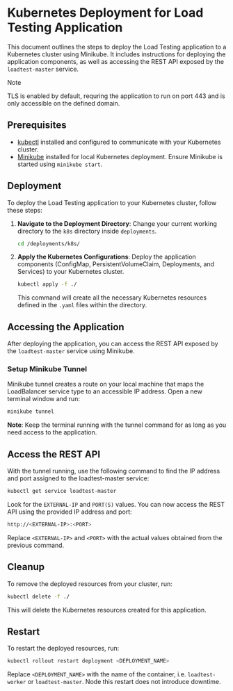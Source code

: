 # Kubernetes Deployment for Load Testing Application

This document outlines the steps to deploy the Load Testing application to a Kubernetes cluster using Minikube. It includes instructions for deploying the application components, as well as accessing the REST API exposed by the `loadtest-master` service.

> [!NOTE]
> TLS is enabled by default, requring the application to run on port 443 and is only accessible on the defined domain.

## Prerequisites

- [kubectl](https://kubernetes.io/docs/tasks/tools/) installed and configured to communicate with your Kubernetes cluster.
- [Minikube](https://minikube.sigs.k8s.io/docs/start/) installed for local Kubernetes deployment. Ensure Minikube is started using `minikube start`.

## Deployment

To deploy the Load Testing application to your Kubernetes cluster, follow these steps:

1. **Navigate to the Deployment Directory**: Change your current working directory to the `k8s` directory inside `deployments`.

    ```bash
    cd /deployments/k8s/
    ```

2. **Apply the Kubernetes Configurations**: Deploy the application components (ConfigMap, PersistentVolumeClaim, Deployments, and Services) to your Kubernetes cluster.

    ```bash
    kubectl apply -f ./
    ```

    This command will create all the necessary Kubernetes resources defined in the `.yaml` files within the directory.

## Accessing the Application

After deploying the application, you can access the REST API exposed by the `loadtest-master` service using Minikube.

### Setup Minikube Tunnel

Minikube tunnel creates a route on your local machine that maps the LoadBalancer service type to an accessible IP address. Open a new terminal window and run:

```bash
minikube tunnel
```

**Note**: Keep the terminal running with the tunnel command for as long as you need access to the application.

## Access the REST API

With the tunnel running, use the following command to find the IP address and port assigned to the loadtest-master service:

```bash
kubectl get service loadtest-master
```

Look for the `EXTERNAL-IP` and `PORT(S)` values. You can now access the REST API using the provided IP address and port:

```bash
http://<EXTERNAL-IP>:<PORT>
```

Replace `<EXTERNAL-IP>` and `<PORT>` with the actual values obtained from the previous command.

## Cleanup

To remove the deployed resources from your cluster, run:

```bash
kubectl delete -f ./
```

This will delete the Kubernetes resources created for this application.

## Restart

To restart the deployed resources, run:

```bash
kubectl rollout restart deployment <DEPLOYMENT_NAME>
```

Replace `<DEPLOYMENT_NAME>` with the name of the container, i.e. `loadtest-worker` or `loadtest-master`. Node this restart does not introduce downtime.
